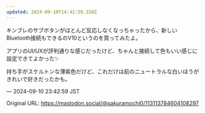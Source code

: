 ```yaml
---
updated: 2024-09-10T14:42:59.338Z
---
```


<p>キンブレのサブボタンがほとんど反応しなくなっちゃったから、新しいBluetooth接続もできるのV10というのを買ってみたよ。</p><p>アプリのUI/UXが評判通りな感じだったけど、ちゃんと接続して色もいい感じに設定できてよかった✨️</p><p>持ち手がスケルトンな薄紫色だけど、これだけは前のニュートラルな白いほうがきれいで好きだったかも。</p>

&mdash; 2024-09-10 23:42:59 JST

Original URL: https://mastodon.social/@sakuramochi0/113113784604108297
